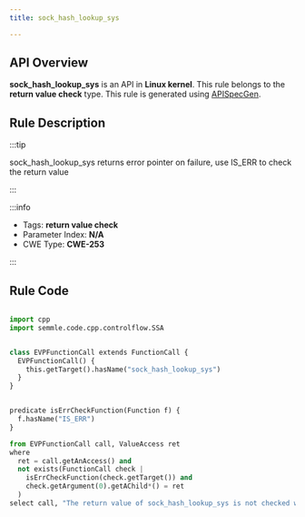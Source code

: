 ```yaml
---
title: sock_hash_lookup_sys

---
```



## API Overview
**sock_hash_lookup_sys** is an API in **Linux kernel**. This rule belongs to the **return value check** type. This rule is generated using [APISpecGen](../../tools/APISpecGen).
## Rule Description

:::tip

sock_hash_lookup_sys returns error pointer on failure, use IS_ERR to check the return value

:::

:::info

- Tags: **return value check**
- Parameter Index: **N/A**
- CWE Type: **CWE-253**

:::

## Rule Code
```python

import cpp
import semmle.code.cpp.controlflow.SSA


class EVPFunctionCall extends FunctionCall {
  EVPFunctionCall() {
    this.getTarget().hasName("sock_hash_lookup_sys")
  }
}


predicate isErrCheckFunction(Function f) {
  f.hasName("IS_ERR") 
}

from EVPFunctionCall call, ValueAccess ret
where
  ret = call.getAnAccess() and
  not exists(FunctionCall check |
    isErrCheckFunction(check.getTarget()) and
    check.getArgument(0).getAChild*() = ret
  )
select call, "The return value of sock_hash_lookup_sys is not checked with IS_ERR."
    
```